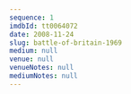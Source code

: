 ```yaml
---
sequence: 1
imdbId: tt0064072
date: 2008-11-24
slug: battle-of-britain-1969
medium: null
venue: null
venueNotes: null
mediumNotes: null
---
```


